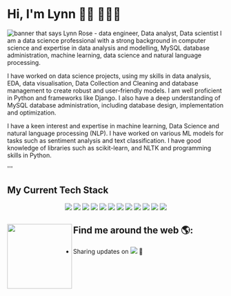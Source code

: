 # Hi, I'm Lynn 👋🏾 👩🏾‍💻

<img src="" alt="banner that says Lynn Rose - data engineer, Data analyst, Data scientist">
I am a data science professional with a strong background in computer science and expertise in data analysis and modelling, MySQL database administration, machine learning, data science and natural language processing.

I have worked on data science projects, using my skills in data analysis, EDA, data visualisation, Data Collection and Cleaning and database management to create robust and user-friendly models. I am well proficient in Python and frameworks like Django. I also have a deep understanding of MySQL database administration, including database design, implementation and optimization.

I have a keen interest and expertise in machine learning, Data Science and natural language processing (NLP). I have worked on various ML models for tasks such as sentiment analysis and text classification. I have good knowledge of libraries such as scikit-learn, and NLTK and programming skills in Python.  

'''
## My Current Tech Stack
<p align="center">
    <img src="https://img.shields.io/badge/-Python-150458?logo=python&logoColor=white&style=flat-square">
    <img src="https://img.shields.io/badge/-scikit--learn-F7931E?logo=scikit-learn&logoColor=white&style=flat-square">
    <img src="https://img.shields.io/badge/-Surprise-4B0082?logo=python&logoColor=white&style=flat-square">
    <img src="https://img.shields.io/badge/-Vercel-FF4B4B?logo=vercel&logoColor=white&style=flat-square">
    <img src="https://img.shields.io/badge/-Pandas-150458?logo=pandas&logoColor=white&style=flat-square">
    <img src="https://img.shields.io/badge/-NumPy-013243?logo=numpy&logoColor=white&style=flat-square">
    <img src="https://img.shields.io/badge/-NLTK-4EA94B?logo=python&logoColor=white&style=flat-square">
    <img src="https://img.shields.io/badge/-Seaborn-3776AB?logo=python&logoColor=white&style=flat-square">
    <img src="https://img.shields.io/badge/-Plotly-3F4F75?logo=plotly&logoColor=white&style=flat-square">
    <img src="https://img.shields.io/badge/-Django-3F4F75?logo=django&logoColor=white&style=flat-square">
    <img src="https://img.shields.io/badge/-Tableau-4B0082?logo=tableau&logoColor=white&style=flat-square">
    <img src="https://img.shields.io/badge/-PowerBI-150458?logo=power bi&logoColor=white&style=flat-square">
</p>

## Find me around the web 🌎: <a href="https://github.com/sponsors/M0nica"><img align="left" width="150" height="150" src="https://github.com/M0nica/M0nica/blob/main/octomonica/m0nica-octocat-rotating.gif?raw=true"></a>
- Sharing updates on <a href="www.linkedin.com/in/lynn-achieng-382939192"><img src="https://img.shields.io/badge/-LinkedIn-150458?logo=linkedin&logoColor=white&style=flat-square"></a> 💼
<!--
**Lynn-rose/Lynn-rose** is a ✨ _special_ ✨ repository because its `README.md` (this file) appears on your GitHub profile.

Here are some ideas to get you started:

- 🔭 I’m currently working on ...
- 🌱 I’m currently learning ...
- 👯 I’m looking to collaborate on ...
- 🤔 I’m looking for help with ...
- 💬 Ask me about ...
- 📫 How to reach me: ...
- 😄 Pronouns: ...
- ⚡ Fun fact: ...
-->
